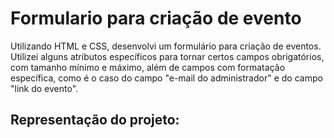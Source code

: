 # Formulario para criação de evento

Utilizando HTML e CSS, desenvolvi um formulário para criação de eventos. Utilizei alguns atributos específicos para tornar certos campos obrigatórios, com tamanho mínimo e máximo, além de campos com formatação específica, como é o caso do campo "e-mail do administrador" e do campo "link do evento".

## Representação do projeto:

